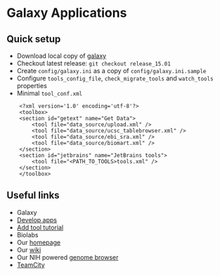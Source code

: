 Galaxy Applications
=================

Quick setup
------------

* Download local copy of [galaxy](https://wiki.galaxyproject.org/Admin/GetGalaxy)
* Checkout latest release: `git checkout release_15.01`
* Create `config/galaxy.ini` as a copy of `config/galaxy.ini.sample`
* Configure `tools_config_file`, `check_migrate_tools` and `watch_tools` properties
* Minimal `tool_conf.xml`
```
    <?xml version='1.0' encoding='utf-8'?>
    <toolbox>
    <section id="getext" name="Get Data">
        <tool file="data_source/upload.xml" />
        <tool file="data_source/ucsc_tablebrowser.xml" />
        <tool file="data_source/ebi_sra.xml" />
        <tool file="data_source/biomart.xml" />
    </section>
    <section id="jetbrains" name="JetBrains tools">
        <tool file="<PATH_TO_TOOLS>tools.xml" />
    </section>
    </toolbox>
```

Useful links
------------
* Galaxy
 * [Develop apps](https://wiki.galaxyproject.org/Develop)
 * [Add tool tutorial](https://wiki.galaxyproject.org/Admin/Tools/AddToolTutorial)
* Biolabs
 * Our [homepage](http://beta-research.jetbrains.org/groups/biolabs)
 * Our [wiki](http://biolabs.intellij.net)
 * Our NIH powered [genome browser](http://genomebrowser.labs.intellij.net)
 * [TeamCity](https://teamcity.jetbrains.com/project.html?projectId=Epigenome)
